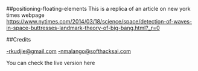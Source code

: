 ##positioning-floating-elements
This is a replica of an article on new york times webpage https://www.nytimes.com/2014/03/18/science/space/detection-of-waves-in-space-buttresses-landmark-theory-of-big-bang.html?_r=0
 
 ##Credits

-rkudjie@gmail.com 
-nmalango@softhacksai.com


You can check the live version here 
